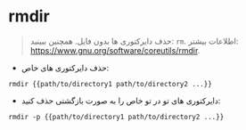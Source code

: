 # rmdir

> حذف دایرکتوری ها بدون فایل.
> همچنین ببینید: `rm`.
> اطلاعات بیشتر: <https://www.gnu.org/software/coreutils/rmdir>.

- حذف دایرکتوری های خاص:

`rmdir {{path/to/directory1 path/to/directory2 ...}}`

- دایرکتوری های تو در تو خاص را به صورت بازگشتی حذف کنید:

`rmdir -p {{path/to/directory1 path/to/directory2 ...}}`

